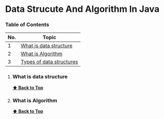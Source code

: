 # Data Strucute And Algorithm In Java

### Table of Contents

| No. | Topic                                                                                                                                                         |
| --- | ----------------------------------------------------------------------------------------------------------------------------------------------------------------- |             
| 1   | [What is data structure](#what-is-a-prototype-chain)
| 2   | [What is Algorithm](#what-is-a-prototype-chain)
| 3   | [Types of data structures](#what-is-a-prototype-chain)


1. ### What is data structure

      **[⬆ Back to Top](#table-of-contents)**

2. ### What is Algorithm

   **[⬆ Back to Top](#table-of-contents)**
